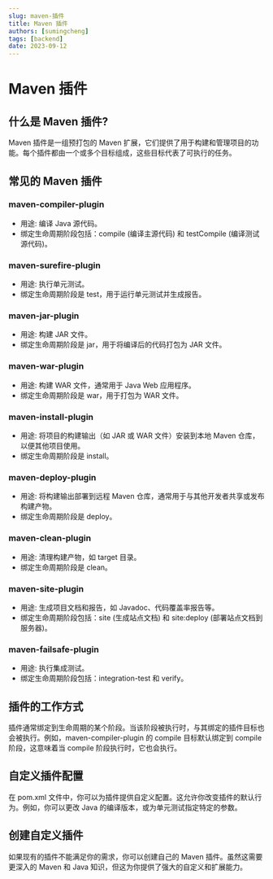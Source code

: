```yaml
---
slug: maven-插件
title: Maven 插件
authors: [sumingcheng]
tags: [backend]
date: 2023-09-12
---
```


# Maven 插件

## 什么是 Maven 插件?

Maven 插件是一组预打包的 Maven 扩展，它们提供了用于构建和管理项目的功能。每个插件都由一个或多个目标组成，这些目标代表了可执行的任务。

## 常见的 Maven 插件

### maven-compiler-plugin

- 用途: 编译 Java 源代码。
- 绑定生命周期阶段包括：compile (编译主源代码) 和 testCompile (编译测试源代码)。

### maven-surefire-plugin

- 用途: 执行单元测试。
- 绑定生命周期阶段是 test，用于运行单元测试并生成报告。

### maven-jar-plugin

- 用途: 构建 JAR 文件。
- 绑定生命周期阶段是 jar，用于将编译后的代码打包为 JAR 文件。

### maven-war-plugin

- 用途: 构建 WAR 文件，通常用于 Java Web 应用程序。
- 绑定生命周期阶段是 war，用于打包为 WAR 文件。

### maven-install-plugin

- 用途: 将项目的构建输出（如 JAR 或 WAR 文件）安装到本地 Maven 仓库，以便其他项目使用。
- 绑定生命周期阶段是 install。

### maven-deploy-plugin

- 用途: 将构建输出部署到远程 Maven 仓库，通常用于与其他开发者共享或发布构建产物。
- 绑定生命周期阶段是 deploy。

### maven-clean-plugin

- 用途: 清理构建产物，如 target 目录。
- 绑定生命周期阶段是 clean。

### maven-site-plugin

- 用途: 生成项目文档和报告，如 Javadoc、代码覆盖率报告等。
- 绑定生命周期阶段包括：site (生成站点文档) 和 site:deploy (部署站点文档到服务器)。

### maven-failsafe-plugin

- 用途: 执行集成测试。
- 绑定生命周期阶段包括：integration-test 和 verify。

## 插件的工作方式

插件通常绑定到生命周期的某个阶段。当该阶段被执行时，与其绑定的插件目标也会被执行。例如，maven-compiler-plugin 的 compile 目标默认绑定到 compile 阶段，这意味着当 compile 阶段执行时，它也会执行。

## 自定义插件配置

在 pom.xml 文件中，你可以为插件提供自定义配置。这允许你改变插件的默认行为。例如，你可以更改 Java 的编译版本，或为单元测试指定特定的参数。

## 创建自定义插件

如果现有的插件不能满足你的需求，你可以创建自己的 Maven 插件。虽然这需要更深入的 Maven 和 Java 知识，但这为你提供了强大的自定义和扩展能力。

